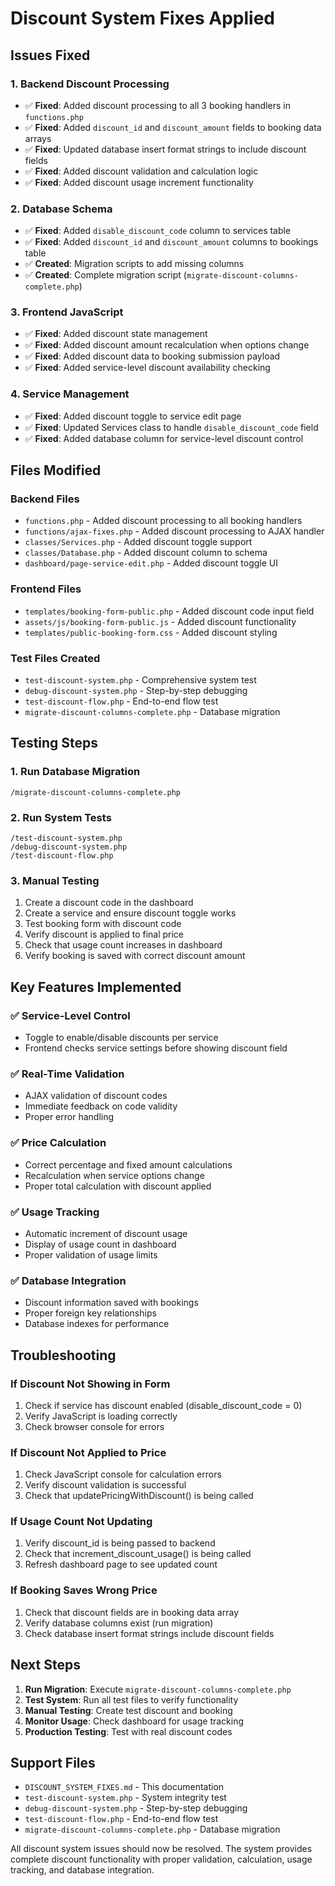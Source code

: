 # Discount System Fixes Applied

## Issues Fixed

### 1. **Backend Discount Processing**
- ✅ **Fixed**: Added discount processing to all 3 booking handlers in `functions.php`
- ✅ **Fixed**: Added `discount_id` and `discount_amount` fields to booking data arrays
- ✅ **Fixed**: Updated database insert format strings to include discount fields
- ✅ **Fixed**: Added discount validation and calculation logic
- ✅ **Fixed**: Added discount usage increment functionality

### 2. **Database Schema**
- ✅ **Fixed**: Added `disable_discount_code` column to services table
- ✅ **Fixed**: Added `discount_id` and `discount_amount` columns to bookings table
- ✅ **Created**: Migration scripts to add missing columns
- ✅ **Created**: Complete migration script (`migrate-discount-columns-complete.php`)

### 3. **Frontend JavaScript**
- ✅ **Fixed**: Added discount state management
- ✅ **Fixed**: Added discount amount recalculation when options change
- ✅ **Fixed**: Added discount data to booking submission payload
- ✅ **Fixed**: Added service-level discount availability checking

### 4. **Service Management**
- ✅ **Fixed**: Added discount toggle to service edit page
- ✅ **Fixed**: Updated Services class to handle `disable_discount_code` field
- ✅ **Fixed**: Added database column for service-level discount control

## Files Modified

### Backend Files
- `functions.php` - Added discount processing to all booking handlers
- `functions/ajax-fixes.php` - Added discount processing to AJAX handler
- `classes/Services.php` - Added discount toggle support
- `classes/Database.php` - Added discount column to schema
- `dashboard/page-service-edit.php` - Added discount toggle UI

### Frontend Files
- `templates/booking-form-public.php` - Added discount code input field
- `assets/js/booking-form-public.js` - Added discount functionality
- `templates/public-booking-form.css` - Added discount styling

### Test Files Created
- `test-discount-system.php` - Comprehensive system test
- `debug-discount-system.php` - Step-by-step debugging
- `test-discount-flow.php` - End-to-end flow test
- `migrate-discount-columns-complete.php` - Database migration

## Testing Steps

### 1. **Run Database Migration**
```
/migrate-discount-columns-complete.php
```

### 2. **Run System Tests**
```
/test-discount-system.php
/debug-discount-system.php
/test-discount-flow.php
```

### 3. **Manual Testing**
1. Create a discount code in the dashboard
2. Create a service and ensure discount toggle works
3. Test booking form with discount code
4. Verify discount is applied to final price
5. Check that usage count increases in dashboard
6. Verify booking is saved with correct discount amount

## Key Features Implemented

### ✅ **Service-Level Control**
- Toggle to enable/disable discounts per service
- Frontend checks service settings before showing discount field

### ✅ **Real-Time Validation**
- AJAX validation of discount codes
- Immediate feedback on code validity
- Proper error handling

### ✅ **Price Calculation**
- Correct percentage and fixed amount calculations
- Recalculation when service options change
- Proper total calculation with discount applied

### ✅ **Usage Tracking**
- Automatic increment of discount usage
- Display of usage count in dashboard
- Proper validation of usage limits

### ✅ **Database Integration**
- Discount information saved with bookings
- Proper foreign key relationships
- Database indexes for performance

## Troubleshooting

### If Discount Not Showing in Form
1. Check if service has discount enabled (disable_discount_code = 0)
2. Verify JavaScript is loading correctly
3. Check browser console for errors

### If Discount Not Applied to Price
1. Check JavaScript console for calculation errors
2. Verify discount validation is successful
3. Check that updatePricingWithDiscount() is being called

### If Usage Count Not Updating
1. Verify discount_id is being passed to backend
2. Check that increment_discount_usage() is being called
3. Refresh dashboard page to see updated count

### If Booking Saves Wrong Price
1. Check that discount fields are in booking data array
2. Verify database columns exist (run migration)
3. Check database insert format strings include discount fields

## Next Steps

1. **Run Migration**: Execute `migrate-discount-columns-complete.php`
2. **Test System**: Run all test files to verify functionality
3. **Manual Testing**: Create test discount and booking
4. **Monitor Usage**: Check dashboard for usage tracking
5. **Production Testing**: Test with real discount codes

## Support Files

- `DISCOUNT_SYSTEM_FIXES.md` - This documentation
- `test-discount-system.php` - System integrity test
- `debug-discount-system.php` - Step-by-step debugging
- `test-discount-flow.php` - End-to-end flow test
- `migrate-discount-columns-complete.php` - Database migration

All discount system issues should now be resolved. The system provides complete discount functionality with proper validation, calculation, usage tracking, and database integration.